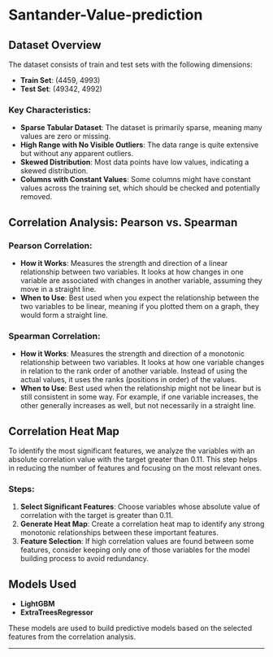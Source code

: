 # Santander-Value-prediction


## Dataset Overview

The dataset consists of train and test sets with the following dimensions:

- **Train Set**: (4459, 4993)
- **Test Set**: (49342, 4992)

### Key Characteristics:

- **Sparse Tabular Dataset**: The dataset is primarily sparse, meaning many values are zero or missing.
- **High Range with No Visible Outliers**: The data range is quite extensive but without any apparent outliers.
- **Skewed Distribution**: Most data points have low values, indicating a skewed distribution.
- **Columns with Constant Values**: Some columns might have constant values across the training set, which should be checked and potentially removed.

## Correlation Analysis: Pearson vs. Spearman

### Pearson Correlation:

- **How it Works**: Measures the strength and direction of a linear relationship between two variables. It looks at how changes in one variable are associated with changes in another variable, assuming they move in a straight line.
- **When to Use**: Best used when you expect the relationship between the two variables to be linear, meaning if you plotted them on a graph, they would form a straight line.

### Spearman Correlation:

- **How it Works**: Measures the strength and direction of a monotonic relationship between two variables. It looks at how one variable changes in relation to the rank order of another variable. Instead of using the actual values, it uses the ranks (positions in order) of the values.
- **When to Use**: Best used when the relationship might not be linear but is still consistent in some way. For example, if one variable increases, the other generally increases as well, but not necessarily in a straight line.

## Correlation Heat Map

To identify the most significant features, we analyze the variables with an absolute correlation value with the target greater than 0.11. This step helps in reducing the number of features and focusing on the most relevant ones.

### Steps:

1. **Select Significant Features**: Choose variables whose absolute value of correlation with the target is greater than 0.11.
2. **Generate Heat Map**: Create a correlation heat map to identify any strong monotonic relationships between these important features.
3. **Feature Selection**: If high correlation values are found between some features, consider keeping only one of those variables for the model building process to avoid redundancy.


## Models Used

- **LightGBM**
- **ExtraTreesRegressor**

These models are used to build predictive models based on the selected features from the correlation analysis.

---

